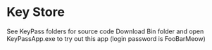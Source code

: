 # Key Store
See KeyPass folders for source code
Download Bin folder and open KeyPassApp.exe to try out this app (login password is FooBarMeow)
 